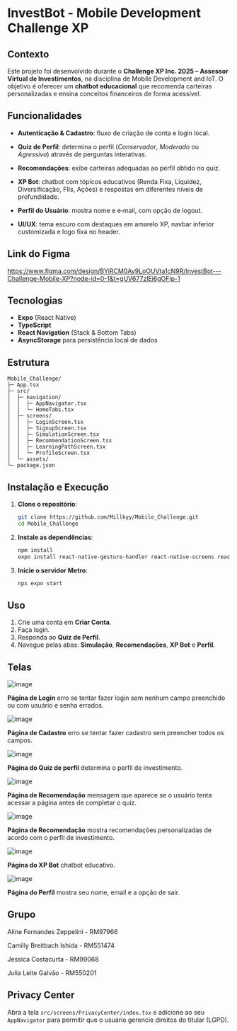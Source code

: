 # InvestBot - Mobile Development Challenge XP

## Contexto

  Este projeto foi desenvolvido durante o **Challenge XP Inc. 2025 – Assessor Virtual de Investimentos**, na disciplina de Mobile Development and IoT. O objetivo é oferecer um **chatbot educacional** que recomenda carteiras personalizadas e ensina conceitos financeiros de forma acessível.

## Funcionalidades

* **Autenticação & Cadastro**: fluxo de criação de conta e login local.
  
* **Quiz de Perfil**: determina o perfil (*Conservador*, *Moderado* ou *Agressivo*) através de perguntas interativas.
  
* **Recomendações**: exibe carteiras adequadas ao perfil obtido no quiz.
  
* **XP Bot**: chatbot com tópicos educativos (Renda Fixa, Liquidez, Diversificação, FIIs, Ações) e respostas em diferentes níveis de profundidade.
  
* **Perfil do Usuário**: mostra nome e e‑mail, com opção de logout.
  
* **UI/UX**: tema escuro com destaques em amarelo XP, navbar inferior customizada e logo fixa no header.

## Link do Figma

https://www.figma.com/design/BYiRCM0Ay9LoOUVta1cN9R/InvestBot---Challenge-Mobile-XP?node-id=0-1&t=gUV677zlEi6gOFip-1

## Tecnologias

* **Expo** (React Native)
* **TypeScript**
* **React Navigation** (Stack & Bottom Tabs)
* **AsyncStorage** para persistência local de dados

## Estrutura

```plaintext
Mobile_Challenge/
├─ App.tsx
├─ src/
│  ├─ navigation/
│  │  ├─ AppNavigator.tsx
│  │  └─ HomeTabs.tsx
│  ├─ screens/
│  │  ├─ LoginScreen.tsx
│  │  ├─ SignupScreen.tsx
│  │  ├─ SimulationScreen.tsx
│  │  ├─ RecommendationScreen.tsx
│  │  ├─ LearningPathScreen.tsx
│  │  └─ ProfileScreen.tsx
│  └─ assets/
└─ package.json
```

## Instalação e Execução

1. **Clone o repositório**:

   ```bash
   git clone https://github.com/Millkyy/Mobile_Challenge.git
   cd Mobile_Challenge
   ```
2. **Instale as dependências**:

   ```bash
   npm install
   expo install react-native-gesture-handler react-native-screens react-native-safe-area-context @react-navigation/native @react-navigation/stack @react-navigation/bottom-tabs @react-native-async-storage/async-storage
   ```
3. **Inicie o servidor Metro**:

   ```bash
   npx expo start
   ```

## Uso

1. Crie uma conta em **Criar Conta**.
2. Faça login.
3. Responda ao **Quiz de Perfil**.
4. Navegue pelas abas: **Simulação**, **Recomendações**, **XP Bot** e **Perfil**.

## Telas
![image](https://github.com/user-attachments/assets/27c63b6e-bb86-4cfe-a3bd-a2ae56e49500)

**Página de Login** erro se tentar fazer login sem nenhum campo preenchido ou com usuário e senha errados.


![image](https://github.com/user-attachments/assets/6b5ead48-e6a4-4733-9aa1-34bf33f3868b)

**Página de Cadastro** erro se tentar fazer cadastro sem preencher todos os campos.


![image](https://github.com/user-attachments/assets/e9076200-7d98-47aa-b330-c227bd3fbd3b)

**Página do Quiz de perfil** determina o perfil de investimento.


![image](https://github.com/user-attachments/assets/8d712690-874e-438d-8190-d49a8bba3ada)

**Página de Recomendação** mensagem que aparece se o usuário tenta acessar a página antes de completar o quiz.


![image](https://github.com/user-attachments/assets/ad583da6-1e76-4bfb-93f1-71b22d135d4f)

**Página de Recomendação** mostra recomendações personalizadas de acordo com o perfil de investimento.


![image](https://github.com/user-attachments/assets/b47aef3c-d176-4411-9e49-a7646d056fc3)

**Página do XP Bot** chatbot educativo.


![image](https://github.com/user-attachments/assets/e2bf2cc2-2f25-47e2-a15c-d82af8594785)

**Página do Perfil** mostra seu nome, email e a opção de sair.

## Grupo

Aline Fernandes Zeppelini - RM97966

Camilly Breitbach Ishida - RM551474

Jessica Costacurta - RM99068

Julia Leite Galvão - RM550201


## Privacy Center
Abra a tela `src/screens/PrivacyCenter/index.tsx` e adicione ao seu `AppNavigator` para permitir que o usuário gerencie direitos do titular (LGPD).
